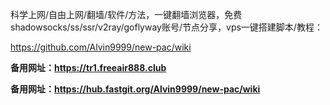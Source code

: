 科学上网/自由上网/翻墙/软件/方法，一键翻墙浏览器，免费shadowsocks/ss/ssr/v2ray/goflyway账号/节点分享，vps一键搭建脚本/教程：
     
https://github.com/Alvin9999/new-pac/wiki

**备用网址：https://tr1.freeair888.club**

**备用网址：https://hub.fastgit.org/Alvin9999/new-pac/wiki**
     
